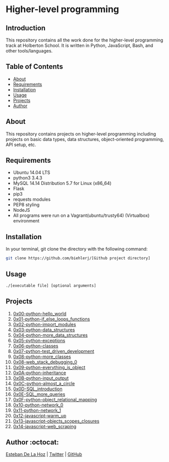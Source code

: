 # Higher-level programming

## Introduction

This repository contains all the work done for the higher-level programming track at Holberton School. It is written in Python, JavaScript, Bash, and other tools/languages.

## Table of Contents

* [About](#about)
* [Requirements](#requirements)
* [Installation](#installation)
* [Usage](#usage)
* [Projects](#projects)
* [Author](#author)

## About

This repository contains projects on higher-level programming including projects on basic data types, data structures, object-oriented programming, API setup, etc.

## Requirements

* Ubuntu 14.04 LTS
* python3 3.4.3
* MySQL 14.14 Distribution 5.7 for Linux (x86_64)
* Flask
* pip3
* requests modules
* PEP8 styling
* NodeJS
* All programs were run on a Vagrant(ubuntu/trusty64) (Virtualbox) environment

## Installation

In your terminal, git clone the directory with the following command:

```sh
git clone https://github.com/biehlerj/[Github project directory]
```

## Usage

```sh
./[executable file] [optional arguments]
```

## Projects

1. [0x00-python-hello_world](./0x00-python-hello_world)
1. [0x01-python-if_else_loops_functions](./0x01-python-if_else_loops_functions)
1. [0x02-python-import_modules](./0x02-python-import_modules)
1. [0x03-python-data_structures](./0x03-python-data_structures)
1. [0x04-python-more_data_structures](.0x04-python-more_data_structures)
1. [0x05-python-exceptions](./0x05-python-exceptions)
1. [0x06-python-classes](./0x06-python-classes)
1. [0x07-python-test_driven_development](./0x07-python-test_driven_development)
1. [0x08-python-more_classes](./0x08-python-more_classes)
1. [0x08-web_stack_debugging_0](./0x08-web_stack_debugging_0)
1. [0x09-python-everything_is_object](./0x09-python-everything_is_object)
1. [0x0A-python-inheritance](./0x0A-python-inheritance)
1. [0x0B-python-input_output](./0x0B-python-input_output)
1. [0x0C-python-almost_a_circle](./0x0C-python-almost_a_circle)
1. [0x0D-SQL_introduction](./0x0D-SQL_introduction)
1. [0x0E-SQL_more_queries](./0x0E-SQL_more_queries)
1. [0x0F-python-object_relational_mapping](./0x0F-python-object_relational_mapping)
1. [0x10-python-network_0](./0x10-python-network_0)
1. [0x11-python-network_1](./0x11-python-network_1)
1. [0x12-javascript-warm_up](./0x12-javascript-warm_up)
1. [0x13-javascript-objects_scopes_closures](./0x13-javascript-objects_scopes_closures)
1. [0x14-javascript-web_scraping](./0x14-javascript-web_scraping)


## Author :octocat:

[Esteban De La Hoz](https://www.linkedin.com/in/esteban-de-la-hoz-romero-b6270017b/) | [Twitter](https://twitter.com/Esteban18911) | [GitHub](https://github.com/Esteban18911)
